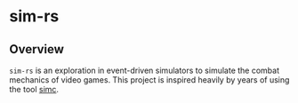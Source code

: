 # sim-rs

## Overview

`sim-rs` is an exploration in event-driven simulators to simulate the
combat mechanics of video games. This project
is inspired heavily by years of using the tool [simc](https://github.com/simulationcraft/simc).
